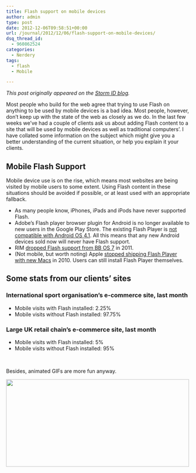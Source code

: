 ```yaml
---
title: Flash support on mobile devices
author: admin
type: post
date: 2012-12-06T09:58:51+00:00
url: /journal/2012/12/06/flash-support-on-mobile-devices/
dsq_thread_id:
  - 960862524
categories:
  - Nerdery
tags:
  - flash
  - Mobile

---
```

_This post originally appeared on the [Storm ID blog][1]._

Most people who build for the web agree that trying to use Flash on anything to be used by mobile devices is a bad idea. Most people, however, don&#8217;t keep up with the state of the web as closely as we do. In the last few weeks we&#8217;ve had a couple of clients ask us about adding Flash content to a site that will be used by mobile devices as well as traditional computers&#8217;. I have collated some information on the subject which might give you a better understanding of the current situation, or help you explain it your clients.

## Mobile Flash Support

Mobile device use is on the rise, which means most websites are being visited by mobile users to some extent. Using Flash content in these situations should be avoided if possible, or at least used with an appropriate fallback.

  * As many people know, iPhones, iPads and iPods have never supported Flash.
  * Adobe’s Flash player browser plugin for Android is no longer available to new users in the Google Play Store. The existing Flash Player is [not compatible with Android OS 4.1][2]. All this means that any new Android devices sold now will never have Flash support.
  * RIM [dropped Flash support from BB OS 7][3] in 2011.
  * (Not mobile, but worth noting) Apple [stopped shipping Flash Player with new Macs][4] in 2010. Users can still install Flash Player themselves.

## Some stats from our clients&#8217; sites

### International sport organisation&#8217;s e-commerce site, last month

  * Mobile visits with Flash installed: 2.25%
  * Mobile visits without Flash installed: 97.75%

### Large UK retail chain&#8217;s e-commerce site, last month

  * Mobile visits with Flash installed: 5%
  * Mobile visits without Flash installed: 95%

&nbsp;

Besides, animated GIFs are more fun anyway.

<img class="alignnone size-full wp-image-1469217595" src="http://lobban.org/wp-content/uploads/2012/12/505cab826166b.gif" alt="" width="500" height="239" />

 [1]: http://blog.stormid.com/2012/12/flash-support-on-mobile-devices/
 [2]: http://blogs.adobe.com/flashplayer/2012/06/flash-player-and-android-update.html "Flash is not compatible with Android OS 4.1"
 [3]: http://www.businessinsider.com/new-blackberry-phones-dont-support-flash-2011-8 "Blackberry drop Flash support"
 [4]: http://mashable.com/2010/10/22/macs-os-x-flash-playe/ "Apple stop shipping Flash Player"